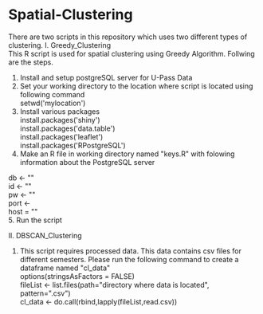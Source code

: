# Spatial-Clustering
There are two scripts in this repository which uses two different types of clustering.
I. Greedy_Clustering <br />
This R script is used for spatial clustering using Greedy Algorithm. Follwing are the steps.
1. Install and setup postgreSQL server for U-Pass Data
2. Set your working directory to the location where script is located using following command <br />
setwd('mylocation')<br />
3. Install various packages<br />
install.packages('shiny')<br />
install.packages('data.table')<br />
install.packages('leaflet')<br />
install.packages('RPostgreSQL')<br />
4. Make an R file in working directory named "keys.R" with folowing information about the PostgreSQL server <br />

db <- ""<br />
id <- ""<br />
pw <- ""<br />
port <- <br />
host = ""<br />
5. Run the script <br />

II. DBSCAN_Clustering <br />
1. This script requires processed data. This data contains csv files for different semesters. Please run the following command to create a dataframe named "cl_data" <br />
options(stringsAsFactors = FALSE)<br />
fileList <- list.files(path="directory where data is located", pattern=".csv")<br />
cl_data <- do.call(rbind,lapply(fileList,read.csv))<br />


